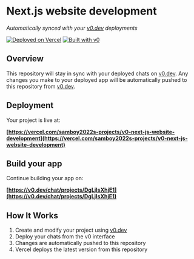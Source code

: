 # Next.js website development

*Automatically synced with your [v0.dev](https://v0.dev) deployments*

[![Deployed on Vercel](https://img.shields.io/badge/Deployed%20on-Vercel-black?style=for-the-badge&logo=vercel)](https://vercel.com/samboy2022s-projects/v0-next-js-website-development)
[![Built with v0](https://img.shields.io/badge/Built%20with-v0.dev-black?style=for-the-badge)](https://v0.dev/chat/projects/DgLjIsXhjE1)

## Overview

This repository will stay in sync with your deployed chats on [v0.dev](https://v0.dev).
Any changes you make to your deployed app will be automatically pushed to this repository from [v0.dev](https://v0.dev).

## Deployment

Your project is live at:

**[https://vercel.com/samboy2022s-projects/v0-next-js-website-development](https://vercel.com/samboy2022s-projects/v0-next-js-website-development)**

## Build your app

Continue building your app on:

**[https://v0.dev/chat/projects/DgLjIsXhjE1](https://v0.dev/chat/projects/DgLjIsXhjE1)**

## How It Works

1. Create and modify your project using [v0.dev](https://v0.dev)
2. Deploy your chats from the v0 interface
3. Changes are automatically pushed to this repository
4. Vercel deploys the latest version from this repository